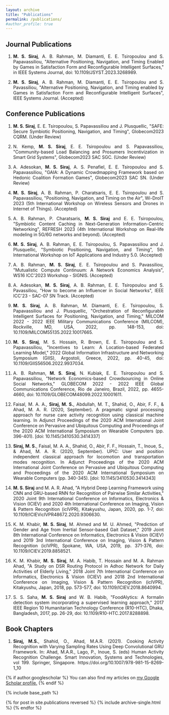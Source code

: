 ```yaml
---
layout: archive
title: "Publications"
permalink: /publications/
#author_profile: true
---
```


<H2>Journal Publications</H2>

<ol>
   <li><p align="justify"><b>M. S. Siraj</b>, A. B. Rahman, M. Diamanti, E. E. Tsiropoulou and S. Papavassiliou, "Alternative Positioning, Navigation, and Timing Enabled by Games in Satisfaction Form and Reconfigurable Intelligent Surfaces," in IEEE Systems Journal, doi: 10.1109/JSYST.2023.3268989.</p></li>
  <li><p align="justify"><b>M. S. Siraj</b>, A. B. Rahman, M. Diamanti, E. E. Tsiropoulou and S. Pavassiliou, "Alternative Positioning, Navigation, and Timing enabled by Games in Satisfaction Form and Reconfigurable Intelligent Surfaces", IEEE Systems Journal. (Accepted)</p></li>
</ol>

<H2>Conference Publications</H2>

<ol>
   <li><p align="justify"><b>M. S. Siraj</b>, E. E. Tsiropoulou, S. Papavassiliou and J. Plusquellic, "SAFE: Secure Symbiotic Positioning, Navigation, and Timing", Globecom2023 CQRM. (Under Review)</p></li>
   <li><p align="justify">N. Kemp, <b>M. S. Siraj</b>, E. E. Tsiropoulou and S. Papavassiliou, "Community-based Load Balancing and Prosumers Incentivization in Smart Grid Systems", Globecom2023 SAC SGC. (Under Review)</p></li>
   <li><p align="justify">A. Adesokan, <b>M. S. Siraj</b>, A. S. Penafiel, E. E. Tsiropoulou and S. Papavassiliou, "GAIA: A Dynamic Crowdmapping Framework based on Hedonic Coalition Formation Games", Globecom2023 SAC SN. (Under Review)</p></li>
   <li><p align="justify"><b>M. S. Siraj</b>, A. B. Rahman, P. Charatsaris, E. E. Tsiropoulou and S. Papavassiliou, "Positioning, Navigation, and Timing on the Air", Wi-DroIT 2023 (5th International Workshop on Wireless Sensors and Drones in Internet of Things). (Accepted)</p></li>
   <li><p align="justify">A. B. Rahman, P. Charatsaris, <b>M. S. Siraj</b> and E. E. Tsiropoulou, "Symbiotic Content Caching in Next-Generation Information-Centric Networking", REFRESH 2023 (4th International Workshop on Real-life modeling in 5G/6G networks and beyond). (Accepted)</p></li>
  <li><p align="justify"><b>M. S. Siraj</b>, A. B. Rahman, E. E. Tsiropoulou, S. Papavassiliou and J. Plusquellic, "Symbiotic Positioning, Navigation, and Timing", 5th International Workshop on IoT Applications and Industry 5.0. (Accepted)</p></li>
  <li><p align="justify">A. B. Rahman, <b>M. S. Siraj</b>, E. E. Tsiropoulou and S. Pavassiliou, "Mutualistic Compute Continuum: A Network Economics Analysis", WS16 ICC'2023 Workshop - SIGNIS. (Accepted)</p></li>
  <li><p align="justify">A. Adesokan, <b>M. S. Siraj</b>, A. B. Rahman, E. E. Tsiropoulou and S. Pavassiliou, "How to become an Influencer in Social Networks", IEEE ICC'23 - SAC-07 SN Track. (Accepted)</p></li>
  <li><p align="justify"><b>M. S. Siraj</b>, A. B. Rahman, M. Diamanti, E. E. Tsiropoulou, S. Papavassiliou and J. Plusquellic, "Orchestration of Reconfigurable Intelligent Surfaces for Positioning, Navigation, and Timing," MILCOM 2022 - 2022 IEEE Military Communications Conference (MILCOM), Rockville, MD, USA, 2022, pp. 148-153, doi: 10.1109/MILCOM55135.2022.10017665.</p></li>
  <li><p align="justify"><b>M. S. Siraj</b>, M. S. Hossain, R. Brown, E. E. Tsiropoulou and S. Papavassiliou, "Incentives to Learn: A Location-based Federated Learning Model," 2022 Global Information Infrastructure and Networking Symposium (GIIS), Argostoli, Greece, 2022, pp. 40-45, doi: 10.1109/GIIS56506.2022.9937034.</p></li>
  <li><p align="justify">A. B. Rahman, <b>M. S. Siraj</b>, N. Kubiak, E. E. Tsiropoulou and S. Papavassiliou, "Network Economics-based Crowdsourcing in Online Social Networks," GLOBECOM 2022 - 2022 IEEE Global Communications Conference, Rio de Janeiro, Brazil, 2022, pp. 4655-4660, doi: 10.1109/GLOBECOM48099.2022.10001611.</p></li> 
  <li><p align="justify">Faisal, M. A. A., <b>Siraj, M. S.</b>, Abdullah, M. T., Shahid, O., Abir, F. F., & Ahad, M. A. R. (2020, September). A pragmatic signal processing approach for nurse care activity recognition using classical machine learning. In Adjunct Proceedings of the 2020 ACM International Joint Conference on Pervasive and Ubiquitous Computing and Proceedings of the 2020 ACM International Symposium on Wearable Computers (pp. 396-401). [doi: 10.1145/3410530.3414337]</p></li>
  <li><p align="justify"><b>Siraj, M. S.</b>, Faisal, M. A. A., Shahid, O., Abir, F. F., Hossain, T., Inoue, S., & Ahad, M. A. R. (2020, September). UPIC: User and position independent classical approach for locomotion and transportation modes recognition. In Adjunct Proceedings of the 2020 ACM International Joint Conference on Pervasive and Ubiquitous Computing and Proceedings of the 2020 ACM International Symposium on Wearable Computers (pp. 340-345). [doi: 10.1145/3410530.3414343]</p></li> 
  <li><p align="justify"><b>M. S. Siraj</b> and M. A. R. Ahad, "A Hybrid Deep Learning Framework using CNN and GRU-based RNN for Recognition of Pairwise Similar Activities," 2020 Joint 9th International Conference on Informatics, Electronics & Vision (ICIEV) and 2020 4th International Conference on Imaging, Vision & Pattern Recognition (icIVPR), Kitakyushu, Japan, 2020, pp. 1-7, doi: 10.1109/ICIEVicIVPR48672.2020.9306630.</p></li>
  <li><p align="justify">K. M. Khabir, <b>M. S. Siraj</b>, M. Ahmed and M. U. Ahmed, "Prediction of Gender and Age from Inertial Sensor-based Gait Dataset," 2019 Joint 8th International Conference on Informatics, Electronics & Vision (ICIEV) and 2019 3rd International Conference on Imaging, Vision & Pattern Recognition (icIVPR), Spokane, WA, USA, 2019, pp. 371-376, doi: 10.1109/ICIEV.2019.8858521.</p></li> 
  <li><p align="justify">K. M. Khabir, <b>M. S. Siraj</b>, M. A. Habib, T. Hossain and M. A. Rahman Ahad, "A Study on DSR Routing Protocol in Adhoc Network for Daily Activities of Elderly Living," 2018 Joint 7th International Conference on Informatics, Electronics & Vision (ICIEV) and 2018 2nd International Conference on Imaging, Vision & Pattern Recognition (icIVPR), Kitakyushu, Japan, 2018, pp. 573-577, doi: 10.1109/ICIEV.2018.8640994.</p></li>
  <li><p align="justify">S. S. Saha, <b>M. S. Siraj</b> and W. B. Habib, "FoodAlytics: A formalin detection system incorporating a supervised learning approach," 2017 IEEE Region 10 Humanitarian Technology Conference (R10-HTC), Dhaka, Bangladesh, 2017, pp. 26-29, doi: 10.1109/R10-HTC.2017.8288898.</p></li>
</ol>

<H2>Book Chapters</H2>

<ol>
   <li><p align="justify"><b>Siraj, M.S.</b>, Shahid, O., Ahad, M.A.R. (2021). Cooking Activity Recognition with Varying Sampling Rates Using Deep Convolutional GRU Framework. In: Ahad, M.A.R., Lago, P., Inoue, S. (eds) Human Activity Recognition Challenge. Smart Innovation, Systems and Technologies, vol 199. Springer, Singapore. https://doi.org/10.1007/978-981-15-8269-1_10</p></li>
</ol>

{% if author.googlescholar %}
  You can also find my articles on <u><a href="{{author.googlescholar}}">my Google Scholar profile</a>.</u>
{% endif %}

{% include base_path %}

{% for post in site.publications reversed %}
  {% include archive-single.html %}
{% endfor %}
